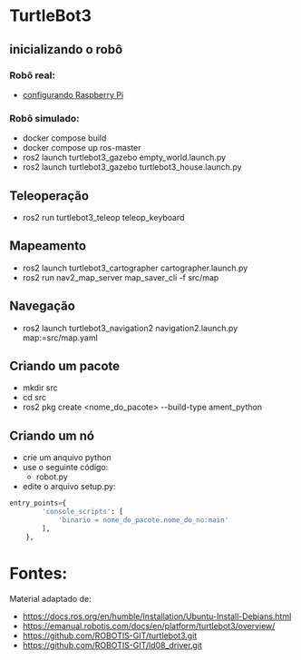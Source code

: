 # TurtleBot3

## inicializando o robô

### Robô real:
- [configurando Raspberry Pi](doc/config_rbp.md)

### Robô simulado:
- docker compose build
- docker compose up ros-master
- ros2 launch turtlebot3_gazebo empty_world.launch.py
- ros2 launch turtlebot3_gazebo turtlebot3_house.launch.py

## Teleoperação
- ros2 run turtlebot3_teleop teleop_keyboard

## Mapeamento
- ros2 launch turtlebot3_cartographer cartographer.launch.py
- ros2 run nav2_map_server map_saver_cli -f src/map

## Navegação
- ros2 launch turtlebot3_navigation2 navigation2.launch.py map:=src/map.yaml

## Criando um pacote
- mkdir src
- cd src
- ros2 pkg create <nome_do_pacote> --build-type ament_python

## Criando um nó
- crie um anquivo python
- use o seguinte código:
    - robot.py
- edite o arquivo setup.py:

```python
entry_points={
        'console_scripts': [
            'binario = nome_do_pacote.nome_do_no:main'
        ],
    },
```

# Fontes:
Material adaptado de:
- https://docs.ros.org/en/humble/Installation/Ubuntu-Install-Debians.html
- https://emanual.robotis.com/docs/en/platform/turtlebot3/overview/
- https://github.com/ROBOTIS-GIT/turtlebot3.git
- https://github.com/ROBOTIS-GIT/ld08_driver.git 